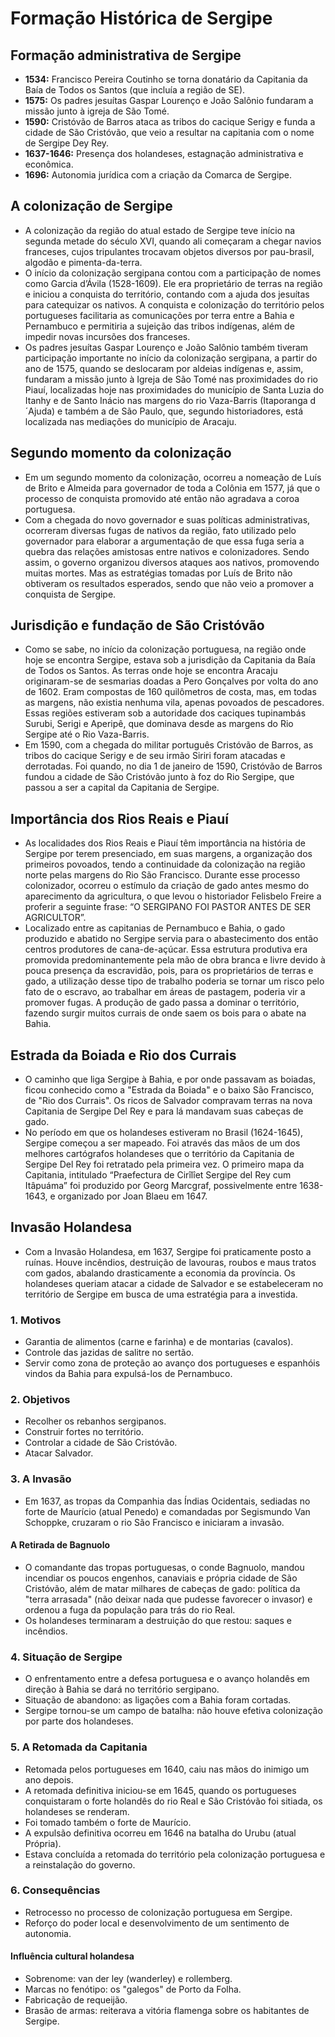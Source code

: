 # Formação Histórica de Sergipe

## Formação administrativa de Sergipe
- **1534:** Francisco Pereira Coutinho se torna donatário da Capitania da Baía de Todos os Santos (que incluía a região de SE).
- **1575:** Os padres jesuítas Gaspar Lourenço e João Salônio fundaram a missão junto à igreja de São Tomé.
- **1590:** Cristóvão de Barros ataca as tribos do cacique Serigy e funda a cidade de São Cristóvão, que veio a resultar na capitania com o nome de Sergipe Dey Rey.
- **1637-1646:** Presença dos holandeses, estagnação administrativa e econômica.
- **1696:** Autonomia jurídica com a criação da Comarca de Sergipe.

## A colonização de Sergipe
- A colonização da região do atual estado de Sergipe teve início na segunda metade do século XVI, quando ali começaram a chegar navios franceses, cujos tripulantes trocavam objetos diversos por pau-brasil, algodão e pimenta-da-terra.
- O início da colonização sergipana contou com a participação de nomes como Garcia d’Ávila (1528-1609). Ele era proprietário de terras na região e iniciou a conquista do território, contando com a ajuda dos jesuítas para catequizar os nativos. A conquista e colonização do território pelos portugueses facilitaria as comunicações por terra entre a Bahia e Pernambuco e permitiria a sujeição das tribos indígenas, além de impedir novas incursões dos franceses.
- Os padres jesuítas Gaspar Lourenço e João Salônio também tiveram participação importante no início da colonização sergipana, a partir do ano de 1575, quando se deslocaram por aldeias indígenas e, assim, fundaram a missão junto à Igreja de São Tomé nas proximidades do rio Piauí, localizadas hoje nas proximidades do município de Santa Luzia do Itanhy e de Santo Inácio nas margens do rio Vaza-Barris (Itaporanga d´Ajuda) e também a de São Paulo, que, segundo historiadores, está localizada nas mediações do município de Aracaju.

## Segundo momento da colonização
- Em um segundo momento da colonização, ocorreu a nomeação de Luís de Brito e Almeida para governador de toda a Colônia em 1577, já que o processo de conquista promovido até então não agradava a coroa portuguesa.
- Com a chegada do novo governador e suas políticas administrativas, ocorreram diversas fugas de nativos da região, fato utilizado pelo governador para elaborar a argumentação de que essa fuga seria a quebra das relações amistosas entre nativos e colonizadores. Sendo assim, o governo organizou diversos ataques aos nativos, promovendo muitas mortes. Mas as estratégias tomadas por Luís de Brito não obtiveram os resultados esperados, sendo que não veio a promover a conquista de Sergipe.

## Jurisdição e fundação de São Cristóvão
- Como se sabe, no início da colonização portuguesa, na região onde hoje se encontra Sergipe, estava sob a jurisdição da Capitania da Baía de Todos os Santos. As terras onde hoje se encontra Aracaju originaram-se de sesmarias doadas a Pero Gonçalves por volta do ano de 1602. Eram compostas de 160 quilômetros de costa, mas, em todas as margens, não existia nenhuma vila, apenas povoados de pescadores. Essas regiões estiveram sob a autoridade dos caciques tupinambás Surubi, Serigi e Aperipê, que dominava desde as margens do Rio Sergipe até o Rio Vaza-Barris.
- Em 1590, com a chegada do militar português Cristóvão de Barros, as tribos do cacique Serigy e de seu irmão Siriri foram atacadas e derrotadas. Foi quando, no dia 1 de janeiro de 1590, Cristóvão de Barros fundou a cidade de São Cristóvão junto à foz do Rio Sergipe, que passou a ser a capital da Capitania de Sergipe.

## Importância dos Rios Reais e Piauí
- As localidades dos Rios Reais e Piauí têm importância na história de Sergipe por terem presenciado, em suas margens, a organização dos primeiros povoados, tendo a continuidade da colonização na região norte pelas margens do Rio São Francisco. Durante esse processo colonizador, ocorreu o estímulo da criação de gado antes mesmo do aparecimento da agricultura, o que levou o historiador Felisbelo Freire a proferir a seguinte frase: “O SERGIPANO FOI PASTOR ANTES DE SER AGRICULTOR”.
- Localizado entre as capitanias de Pernambuco e Bahia, o gado produzido e abatido no Sergipe servia para o abastecimento dos então centros produtores de cana-de-açúcar. Essa estrutura produtiva era promovida predominantemente pela mão de obra branca e livre devido à pouca presença da escravidão, pois, para os proprietários de terras e gado, a utilização desse tipo de trabalho poderia se tornar um risco pelo fato de o escravo, ao trabalhar em áreas de pastagem, poderia vir a promover fugas. A produção de gado passa a dominar o território, fazendo surgir muitos currais de onde saem os bois para o abate na Bahia.

## Estrada da Boiada e Rio dos Currais
- O caminho que liga Sergipe à Bahia, e por onde passavam as boiadas, ficou conhecido como a "Estrada da Boiada" e o baixo São Francisco, de "Rio dos Currais". Os ricos de Salvador compravam terras na nova Capitania de Sergipe Del Rey e para lá mandavam suas cabeças de gado.
- No período em que os holandeses estiveram no Brasil (1624-1645), Sergipe começou a ser mapeado. Foi através das mãos de um dos melhores cartógrafos holandeses que o território da Capitania de Sergipe Del Rey foi retratado pela primeira vez. O primeiro mapa da Capitania, intitulado “Praefectura de Cirîlîet Sergipe del Rey cum Itâpuáma” foi produzido por Georg Marcgraf, possivelmente entre 1638-1643, e organizado por Joan Blaeu em 1647.

## Invasão Holandesa
- Com a Invasão Holandesa, em 1637, Sergipe foi praticamente posto a ruínas. Houve incêndios, destruição de lavouras, roubos e maus tratos com gados, abalando drasticamente a economia da província. Os holandeses queriam atacar a cidade de Salvador e se estabeleceram no território de Sergipe em busca de uma estratégia para a investida.

### 1. Motivos
- Garantia de alimentos (carne e farinha) e de montarias (cavalos).
- Controle das jazidas de salitre no sertão.
- Servir como zona de proteção ao avanço dos portugueses e espanhóis vindos da Bahia para expulsá-los de Pernambuco.

### 2. Objetivos
- Recolher os rebanhos sergipanos.
- Construir fortes no território.
- Controlar a cidade de São Cristóvão.
- Atacar Salvador.

### 3. A Invasão
- Em 1637, as tropas da Companhia das Índias Ocidentais, sediadas no forte de Maurício (atual Penedo) e comandadas por Segismundo Van Schoppke, cruzaram o rio São Francisco e iniciaram a invasão.

#### A Retirada de Bagnuolo
- O comandante das tropas portuguesas, o conde Bagnuolo, mandou incendiar os poucos engenhos, canaviais e própria cidade de São Cristóvão, além de matar milhares de cabeças de gado: política da "terra arrasada" (não deixar nada que pudesse favorecer o invasor) e ordenou a fuga da população para trás do rio Real.
- Os holandeses terminaram a destruição do que restou: saques e incêndios.

### 4. Situação de Sergipe
- O enfrentamento entre a defesa portuguesa e o avanço holandês em direção à Bahia se dará no território sergipano.
- Situação de abandono: as ligações com a Bahia foram cortadas.
- Sergipe tornou-se um campo de batalha: não houve efetiva colonização por parte dos holandeses.

### 5. A Retomada da Capitania
- Retomada pelos portugueses em 1640, caiu nas mãos do inimigo um ano depois.
- A retomada definitiva iniciou-se em 1645, quando os portugueses conquistaram o forte holandês do rio Real e São Cristóvão foi sitiada, os holandeses se renderam.
- Foi tomado também o forte de Maurício.
- A expulsão definitiva ocorreu em 1646 na batalha do Urubu (atual Própria).
- Estava concluída a retomada do território pela colonização portuguesa e a reinstalação do governo.

### 6. Consequências
- Retrocesso no processo de colonização portuguesa em Sergipe.
- Reforço do poder local e desenvolvimento de um sentimento de autonomia.

#### Influência cultural holandesa
- Sobrenome: van der ley (wanderley) e rollemberg.
- Marcas no fenótipo: os "galegos" de Porto da Folha.
- Fabricação de requeijão.
- Brasão de armas: reiterava a vitória flamenga sobre os habitantes de Sergipe.